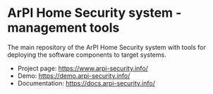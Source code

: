 # ArPI Home Security system - management tools

The main repository of the ArPI Home Security system with tools for deploying
the software components to target systems.


* Project page: https://www.arpi-security.info/
* Demo: https://demo.arpi-security.info/
* Documentation: https://docs.arpi-security.info/
